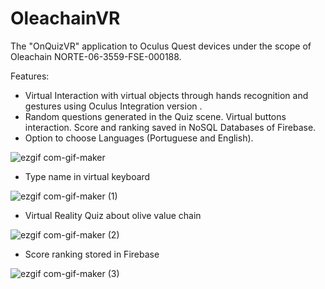 # OleachainVR

The "OnQuizVR" application to Oculus Quest devices under the scope of Oleachain NORTE-06-3559-FSE-000188.


Features: 
  - Virtual Interaction with virtual objects through hands recognition and gestures using Oculus Integration version .
  - Random questions generated in the Quiz scene. Virtual buttons interaction. Score and ranking saved in NoSQL Databases of Firebase. 
  - Option to choose Languages (Portuguese and English).

![ezgif com-gif-maker](https://user-images.githubusercontent.com/21102697/202224952-7076e713-741e-4bf0-9d66-88dfba409028.gif)

- Type name in virtual keyboard

![ezgif com-gif-maker (1)](https://user-images.githubusercontent.com/21102697/202224973-a365a224-221c-49eb-b28e-45e917525d25.gif)

- Virtual Reality Quiz about olive value chain

![ezgif com-gif-maker (2)](https://user-images.githubusercontent.com/21102697/202224981-d8f82851-1bb4-47da-a3c5-e0bb7b7fe9c4.gif)

- Score ranking stored in Firebase

![ezgif com-gif-maker (3)](https://user-images.githubusercontent.com/21102697/202224996-3537431f-4226-493d-9d1d-35dc6a6e3faf.gif)
